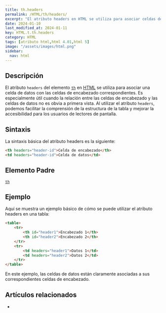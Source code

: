 ```yaml
---
title: th.headers
permalink: /HTML/th/headers/
excerpt: "El atributo headers en HTML se utiliza para asociar celdas de datos con encabezados, mejorando la accesibilidad y comprensión de tablas."
date: 2024-01-10
last_modified_at: 2024-01-11
key: HTML.t.th.headers
category: HTML
tags: [atributo html,html 4.01,html 5]
image: "/assets/images/html.png"
sidebar:
  nav: html
---
```


## Descripción


El atributo `headers` del elemento [`th`](https://www.w3api.com/HTML/th/)  en [HTML](https://www.manualweb.net/html/) se utiliza para asociar una celda de datos con las celdas de encabezado correspondientes. Es especialmente útil cuando la relación entre las celdas de encabezado y las celdas de datos no es obvia a primera vista. Al utilizar el atributo `headers`, podemos facilitar la comprensión de la estructura de la tabla y mejorar la accesibilidad para los usuarios de lectores de pantalla.


## Sintaxis


La sintaxis básica del atributo headers es la siguiente:


```html
<th headers="header-id">Celda de encabezado</th>
<td headers="header-id">Celda de datos</td>
```


## Elemento Padre


[`th`](https://www.w3api.com/HTML/th/)


## Ejemplo


Aquí se muestra un ejemplo básico de cómo se puede utilizar el atributo headers en una tabla:


```html
<table>
    <tr>
        <th id="header1">Encabezado 1</th>
        <th id="header2">Encabezado 2</th>
    </tr>
    <tr>
        <td headers="header1">Datos 1</td>
        <td headers="header2">Datos 2</td>
    </tr>
</table>

```


En este ejemplo, las celdas de datos están claramente asociadas a sus correspondientes celdas de encabezado.


## Artículos relacionados

- 
